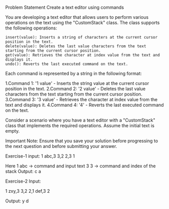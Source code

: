 
Problem Statement
Create a text editor using commands

You are developing a text editor that allows users to perform various operations on the text using the "CustomStack" class. The class supports the following operations:

    insert(value): Inserts a string of characters at the current cursor position in the text.
    delete(value): Deletes the last value characters from the text starting from the current cursor position.
    get(value): Retrieves the character at index value from the text and displays it.
    undo(): Reverts the last executed command on the text.

Each command is represented by a string in the following format:

1.Command 1: '1 value' - Inserts the string value at the current cursor position in the text.
2.Command 2: '2 value' - Deletes the last value characters from the text starting from the current cursor position.
3.Command 3: '3 value' - Retrieves the character at index value from the text and displays it.
4.Command 4: '4' - Reverts the last executed command on the text.

Consider a scenario where you have a text editor with a "CustomStack" class that implements the required operations. Assume the initial text is empty.

Important Note: Ensure that you save your solution before progressing to the next question and  before submitting your answer.

Exercise-1
input:
1 abc,3 3,2 2,3 1

Here
1 abc ->  command and input text
3 3 -> command and index of the stack
Output:
c
a

Exercise-2
Input:

1 zxy,3 3,2 2,1 def,3 2

Output:
y
d

